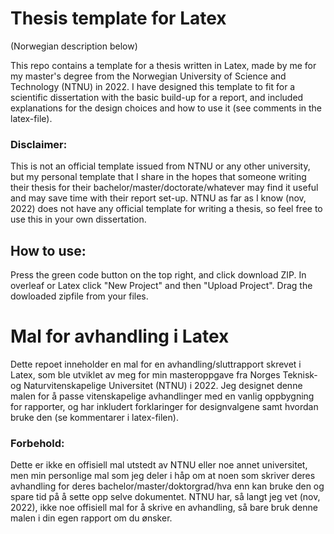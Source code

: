 # Thesis template for Latex
(Norwegian description below)

This repo contains a template for a thesis written in Latex, made by me for my master's degree from the Norwegian University of Science and Technology (NTNU) in 2022. I have designed this template to fit for a scientific dissertation with the basic build-up for a report, and included explanations for the design choices and how to use it (see comments in the latex-file).

### Disclaimer: 
This is not an official template issued from NTNU or any other university, but my personal template that I share in the hopes that someone writing their thesis for their bachelor/master/doctorate/whatever may find it useful and may save time with their report set-up. 
NTNU as far as I know (nov, 2022) does not have any official template for writing a thesis, so feel free to use this in your own dissertation.

## How to use:
Press the green code button on the top right, and click download ZIP. In overleaf or Latex click "New Project" and then "Upload Project". Drag the dowloaded zipfile from your files.


# Mal for avhandling i Latex
Dette repoet inneholder en mal for en avhandling/sluttrapport skrevet i Latex, som ble utviklet av meg for min masteroppgave fra Norges Teknisk- og Naturvitenskapelige Universitet (NTNU) i 2022. Jeg designet denne malen for å passe vitenskapelige avhandlinger med en vanlig oppbygning for rapporter, og har inkludert forklaringer for designvalgene samt hvordan bruke den (se kommentarer i latex-filen).

### Forbehold:
Dette er ikke en offisiell mal utstedt av NTNU eller noe annet universitet, men min personlige mal som jeg deler i håp om at noen som skriver deres avhandling for deres bachelor/master/doktorgrad/hva enn kan bruke den og spare tid på å sette opp selve dokumentet.
NTNU har, så langt jeg vet (nov, 2022), ikke noe offisiell mal for å skrive en avhandling, så bare bruk denne malen i din egen rapport om du ønsker.
